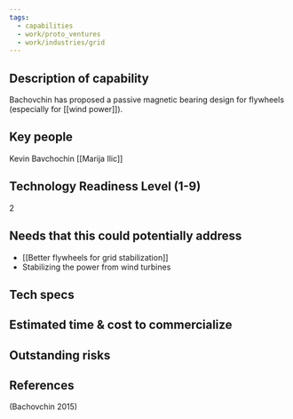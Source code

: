 ```yaml
---
tags:
  - capabilities
  - work/proto_ventures
  - work/industries/grid
---
```


## Description of capability
Bachovchin has proposed a passive magnetic bearing design for flywheels (especially for [[wind power]]).


## Key people
Kevin Bavchochin
[[Marija Ilic]]

## Technology Readiness Level (1-9)
2

## Needs that this could potentially address
- [[Better flywheels for grid stabilization]]
- Stabilizing the power from wind turbines

## Tech specs


## Estimated time & cost to commercialize


## Outstanding risks


## References
(Bachovchin 2015)